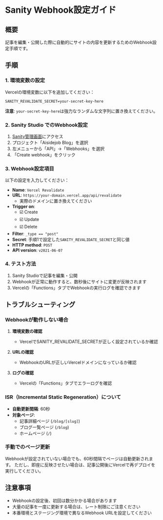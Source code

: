 # Sanity Webhook設定ガイド

## 概要
記事を編集・公開した際に自動的にサイトの内容を更新するためのWebhook設定手順です。

## 手順

### 1. 環境変数の設定

Vercelの環境変数に以下を追加してください：

```
SANITY_REVALIDATE_SECRET=your-secret-key-here
```

**注意**: `your-secret-key-here`は強力なランダムな文字列に置き換えてください。

### 2. Sanity Studio でのWebhook設定

1. [Sanity管理画面](https://www.sanity.io/manage)にアクセス
2. プロジェクト「Aisidejob Blog」を選択
3. 左メニューから「API」→「Webhooks」を選択
4. 「Create webhook」をクリック

### 3. Webhook設定項目

以下の設定を入力してください：

- **Name**: `Vercel Revalidate`
- **URL**: `https://your-domain.vercel.app/api/revalidate`
  - 実際のドメインに置き換えてください
- **Trigger on**: 
  - ☑️ Create
  - ☑️ Update
  - ☑️ Delete
- **Filter**: `_type == "post"`
- **Secret**: 手順1で設定した`SANITY_REVALIDATE_SECRET`と同じ値
- **HTTP method**: `POST`
- **API version**: `v2021-06-07`

### 4. テスト方法

1. Sanity Studioで記事を編集・公開
2. Webhookが正常に動作すると、数秒後にサイトに変更が反映されます
3. Vercelの「Functions」タブでWebhookの実行ログを確認できます

## トラブルシューティング

### Webhookが動作しない場合

1. **環境変数の確認**
   - VercelでSANITY_REVALIDATE_SECRETが正しく設定されているか確認

2. **URLの確認**
   - WebhookのURLが正しいVercelドメインになっているか確認

3. **ログの確認**
   - Vercelの「Functions」タブでエラーログを確認

### ISR（Incremental Static Regeneration）について

- **自動更新間隔**: 60秒
- **対象ページ**:
  - 記事詳細ページ (`/blog/[slug]`)
  - ブログ一覧ページ (`/blog`)
  - ホームページ (`/`)

### 手動でのページ更新

Webhookが設定されていない場合でも、60秒間隔でページは自動更新されます。
ただし、即座に反映させたい場合は、記事公開後にVercelで再デプロイを実行してください。

## 注意事項

- Webhookの設定後、初回は数分かかる場合があります
- 大量の記事を一度に更新する場合は、レート制限にご注意ください
- 本番環境とステージング環境で異なるWebhook URLを設定してください